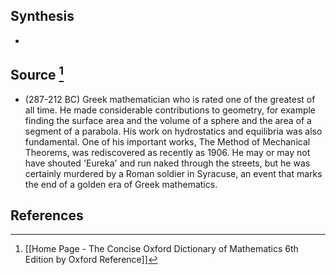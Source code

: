 ## Synthesis
- 
## Source [^1]
- (287-212 BC) Greek mathematician who is rated one of the greatest of all time. He made considerable contributions to geometry, for example finding the surface area and the volume of a sphere and the area of a segment of a parabola. His work on hydrostatics and equilibria was also fundamental. One of his important works, The Method of Mechanical Theorems, was rediscovered as recently as 1906. He may or may not have shouted 'Eureka' and run naked through the streets, but he was certainly murdered by a Roman soldier in Syracuse, an event that marks the end of a golden era of Greek mathematics.
## References

[^1]: [[Home Page - The Concise Oxford Dictionary of Mathematics 6th Edition by Oxford Reference]]